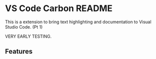 # VS Code Carbon README

This is a extension to bring text highlighting and documentation to Visual Studio Code. (Pt 1)

VERY EARLY TESTING.

## Features
